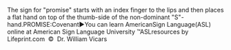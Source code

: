 The sign for "promise" starts with an index finger to 
			the lips and then places a flat hand on top of the thumb-side of the 
			non-dominant "S"-hand.PROMISE:Covenant►You can learn 
		AmericanSign 
		Language(ASL) online at American Sign Language University ™ASLresources by Lifeprint.com  ©  Dr. William Vicars